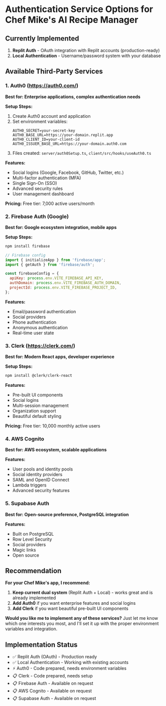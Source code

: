 # Authentication Service Options for Chef Mike's AI Recipe Manager

## Currently Implemented
1. **Replit Auth** - OAuth integration with Replit accounts (production-ready)
2. **Local Authentication** - Username/password system with your database

## Available Third-Party Services

### 1. Auth0 (https://auth0.com/)
**Best for: Enterprise applications, complex authentication needs**

**Setup Steps:**
1. Create Auth0 account and application
2. Set environment variables:
   ```
   AUTH0_SECRET=your-secret-key
   AUTH0_BASE_URL=https://your-domain.replit.app
   AUTH0_CLIENT_ID=your-client-id
   AUTH0_ISSUER_BASE_URL=https://your-domain.auth0.com
   ```
3. Files created: `server/auth0Setup.ts`, `client/src/hooks/useAuth0.ts`

**Features:**
- Social logins (Google, Facebook, GitHub, Twitter, etc.)
- Multi-factor authentication (MFA)
- Single Sign-On (SSO)
- Advanced security rules
- User management dashboard

**Pricing:** Free tier: 7,000 active users/month

### 2. Firebase Auth (Google)
**Best for: Google ecosystem integration, mobile apps**

**Setup Steps:**
```bash
npm install firebase
```
```javascript
// Firebase config
import { initializeApp } from 'firebase/app';
import { getAuth } from 'firebase/auth';

const firebaseConfig = {
  apiKey: process.env.VITE_FIREBASE_API_KEY,
  authDomain: process.env.VITE_FIREBASE_AUTH_DOMAIN,
  projectId: process.env.VITE_FIREBASE_PROJECT_ID,
};
```

**Features:**
- Email/password authentication
- Social providers
- Phone authentication
- Anonymous authentication
- Real-time user state

### 3. Clerk (https://clerk.com/)
**Best for: Modern React apps, developer experience**

**Setup Steps:**
```bash
npm install @clerk/clerk-react
```
**Features:**
- Pre-built UI components
- Social logins
- Multi-session management
- Organization support
- Beautiful default styling

**Pricing:** Free tier: 10,000 monthly active users

### 4. AWS Cognito
**Best for: AWS ecosystem, scalable applications**

**Features:**
- User pools and identity pools
- Social identity providers
- SAML and OpenID Connect
- Lambda triggers
- Advanced security features

### 5. Supabase Auth
**Best for: Open-source preference, PostgreSQL integration**

**Features:**
- Built on PostgreSQL
- Row Level Security
- Social providers
- Magic links
- Open source

## Recommendation

**For your Chef Mike's app, I recommend:**

1. **Keep current dual system** (Replit Auth + Local) - works great and is already implemented
2. **Add Auth0** if you want enterprise features and social logins
3. **Add Clerk** if you want beautiful pre-built UI components

**Would you like me to implement any of these services?** Just let me know which one interests you most, and I'll set it up with the proper environment variables and integration.

## Implementation Status
- ✅ Replit Auth (OAuth) - Production ready
- ✅ Local Authentication - Working with existing accounts
- ⚡ Auth0 - Code prepared, needs environment variables
- 📋 Clerk - Code prepared, needs setup
- 📋 Firebase Auth - Available on request
- 📋 AWS Cognito - Available on request
- 📋 Supabase Auth - Available on request